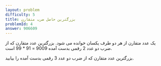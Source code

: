 ```yaml
---
layout: problem
difficulty: 5
title: بزرگترین حاصل ضرب متقارن
problemId: 4
answer: 906609
---
```

یک عدد متقارن از هر دو طرف یکسان خوانده می شود. بزرگترین عدد متقارن که از ضرب دو عدد 2 رقمی بدست آمده 9009 = 91 * 99  است.

بزرگترین عدد متقارن که از ضرب دو عدد 3 رقمی بدست آمده را بیابید.

